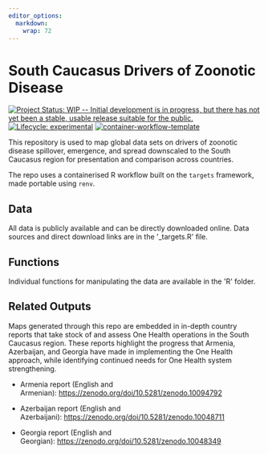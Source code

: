 ```yaml
---
editor_options: 
  markdown: 
    wrap: 72
---
```


<!-- README.md is generated from README.Rmd. Please edit that file -->

# South Caucasus Drivers of Zoonotic Disease

<!-- badges: start -->

[![Project Status: WIP -- Initial development is in progress, but there
has not yet been a stable, usable release suitable for the
public.](https://www.repostatus.org/badges/latest/wip.svg)](https://www.repostatus.org/#wip)
[![Lifecycle:
experimental](https://img.shields.io/badge/lifecycle-experimental-orange.svg)](https://lifecycle.r-lib.org/articles/stages.html#experimental)
[![container-workflow-template](https://github.com/ecohealthalliance/container-template/actions/workflows/container-workflow-template.yml/badge.svg)](https://github.com/ecohealthalliance/container-template/actions/workflows/container-workflow-template.yml)

<!-- badges: end -->

This repository is used to map global data sets on drivers of zoonotic
disease spillover, emergence, and spread downscaled to the South
Caucasus region for presentation and comparison across countries.

The repo uses a containerised R workflow built on the `targets`
framework, made portable using `renv`.

## Data

All data is publicly available and can be directly downloaded online.
Data sources and direct download links are in the '\_targets.R' file.

## Functions

Individual functions for manipulating the data are available in the 'R'
folder.

## Related Outputs

Maps generated through this repo are embedded in in-depth country
reports that take stock of and assess One Health operations in the South
Caucasus region. These reports highlight the progress that Armenia,
Azerbaijan, and Georgia have made in implementing the One Health
approach, while identifying continued needs for One Health system
strengthening.

-   Armenia report (English and
    Armenian): <https://zenodo.org/doi/10.5281/zenodo.10094792>

-   Azerbaijan report (English and
    Azerbaijani): <https://zenodo.org/doi/10.5281/zenodo.10048711>

-   Georgia report (English and
    Georgian): <https://zenodo.org/doi/10.5281/zenodo.10048349>
